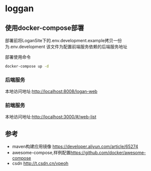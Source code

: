 # loggan

## 使用docker-compose部署

部署前将LoganSite下的.env.development.example拷贝一份为.env.development
该文件为配置前端服务依赖的后端服务地址

部署使用命令

 ```sh
 docker-compose up -d
 ```

### 后端服务

本地访问地址:<http://localhost:8008/logan-web>

### 前端服务

本地访问地址:<http://localhost:3000/#/web-list>

## 参考

- maven构建应用镜像 <https://developer.aliyun.com/article/65274>
- awesome-compose,样例配置<https://github.com/docker/awesome-compose>
- csdn <http://t.csdn.cn/vpeoh>
